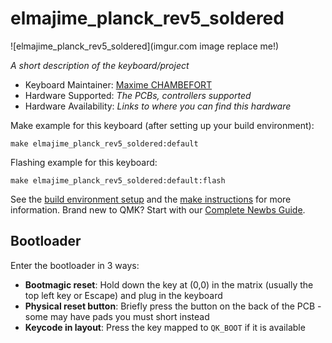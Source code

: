 # elmajime_planck_rev5_soldered

![elmajime_planck_rev5_soldered](imgur.com image replace me!)

*A short description of the keyboard/project*

* Keyboard Maintainer: [Maxime CHAMBEFORT](https://github.com/elmajime)
* Hardware Supported: *The PCBs, controllers supported*
* Hardware Availability: *Links to where you can find this hardware*

Make example for this keyboard (after setting up your build environment):

    make elmajime_planck_rev5_soldered:default

Flashing example for this keyboard:

    make elmajime_planck_rev5_soldered:default:flash

See the [build environment setup](https://docs.qmk.fm/#/getting_started_build_tools) and the [make instructions](https://docs.qmk.fm/#/getting_started_make_guide) for more information. Brand new to QMK? Start with our [Complete Newbs Guide](https://docs.qmk.fm/#/newbs).

## Bootloader

Enter the bootloader in 3 ways:

* **Bootmagic reset**: Hold down the key at (0,0) in the matrix (usually the top left key or Escape) and plug in the keyboard
* **Physical reset button**: Briefly press the button on the back of the PCB - some may have pads you must short instead
* **Keycode in layout**: Press the key mapped to `QK_BOOT` if it is available
